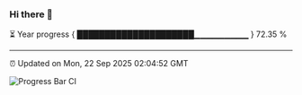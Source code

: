 ### Hi there 👋

⏳ Year progress { █████████████████████▁▁▁▁▁▁▁▁▁ } 72.35 %

---

⏰ Updated on Mon, 22 Sep 2025 02:04:52 GMT

![Progress Bar CI](https://github.com/DhruviPatel157/GitHub-Actions-Demo/workflows/Progress%20Bar%20CI/badge.svg)
